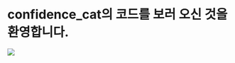 # confidence_cat의 코드를 보러 오신 것을 환영합니다.

<img src="http://mazandi.herokuapp.com/api?handle={confidence_cat}&theme=warm"/>
